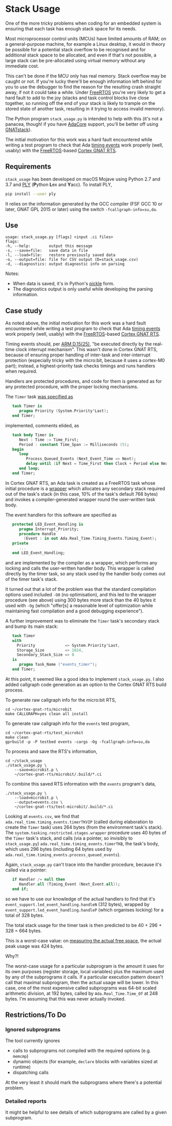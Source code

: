 # Stack Usage #

One of the more tricky problems when coding for an embedded system is ensuring that each task has enough stack space for its needs.

Most microprocessor control units (MCUs) have limited amounts of RAM; on a general-purpose machine, for example a Linux desktop, it would in theory be possible for a potential stack overflow to be recognised and for additional stack space to be allocated, and even if that's not possible, a large stack can be pre-allocated using virtual memory without any immediate cost.

This can't be done if the MCU only has real memory. Stack overflow may be caught or not. If you're lucky there'll be enough information left behind for you to use the debugger to find the reason for the resulting crash straight away, if not it could take a while. Under [FreeRTOS](https://www.freertos.org) you're very likely to get a hard fault to add to the joy (stacks and task control blocks live close together, so running off the end of your stack is likely to trample on the stored state of another task, resulting in it trying to access invalid memory).

The Python program `stack_usage.py` is intended to help with this (it's not a panacea, though! if you have [AdaCore](https://www.adacore.com) support, you'll be better off using [GNATstack](https://www.adacore.com/gnatpro/toolsuite/gnatstack)).

The initial motivation for this work was a hard fault encountered while writing a test program to check that Ada [timing events](http://www.ada-auth.org/standards/rm12_w_tc1/html/RM-D-15.html) work properly (well, usably) with the [FreeRTOS](https://www.freertos.org)-based [Cortex GNAT RTS](https://github.com/simonjwright/cortex-gnat-rts).

## Requirements ##

`stack_usage` has been developed on macOS Mojave using Python 2.7 and 3.7 and [PLY](https://www.dabeaz.com/ply/ply.html) (**P**ython **L**ex and **Y**acc). To install PLY,

``` sh
pip install --user ply
```

It relies on the information generated by the GCC compiler (FSF GCC 10 or later, GNAT GPL 2015 or later) using the switch `-fcallgraph-info=su,da`.

## Use ##

```
usage: stack_usage.py [flags] <input .ci files>
flags:
-h, --help:        output this message
-s, --save=file:   save data in file
-l, --load=file:   restore previously saved data
-o, --output=file: file for CSV output (D=stack_usage.csv)
-d, --diagnostics: output diagnostic info on parsing
```

Notes:

  * When data is saved, it's in Python's [pickle](https://docs.python.org/2/library/pickle.html) form.
  * The diagnostics output is only useful while developing the parsing information.

## Case study ##

As noted above, the initial motivation for this work was a hard fault encountered while writing a test program to check that Ada [timing events](http://www.ada-auth.org/standards/rm12_w_tc1/html/RM-D-15.html) work properly (well, usably) with the [FreeRTOS](https://www.freertos.org)-based [Cortex GNAT RTS](https://github.com/simonjwright/cortex-gnat-rts).

Timing events should, per [ARM D.15(25)](http://www.ada-auth.org/standards/rm12_w_tc1/html/RM-D-15.html#p25), "be executed directly by the real-time clock interrupt mechanism". This wasn't done in Cortex GNAT RTS, because of ensuring proper handling of inter-task and inter-interrupt protection (especially tricky with the micro:bit, because it uses a cortex-M0 part); instead, a highest-priority task checks timings and runs handlers when required.

Handlers are protected procedures, and code for them is generated as for any protected procedure, with the proper locking mechanisms.

The `Timer` task [was specified as](https://github.com/simonjwright/cortex-gnat-rts/blob/13393a1198f1ff8e50bba54640b98463e88e9181/common/a-rttiev.adb#L112)
``` ada
   task Timer is
      pragma Priority (System.Priority'Last);
   end Timer;
```
implemented, comments elided, as
``` ada
   task body Timer is
      Next : Time := Time_First;
      Period : constant Time_Span := Milliseconds (5);
   begin
      loop
         Process_Queued_Events (Next_Event_Time => Next);
         delay until (if Next = Time_First then Clock + Period else Next);
      end loop;
   end Timer;
```
In Cortex GNAT RTS, an Ada task is created as a FreeRTOS task whose initial procedure is a [wrapper](https://github.com/simonjwright/cortex-gnat-rts/blob/master/common/gcc8/s-tarest.adb#L65) which allocates any secondary stack required out of the task's stack (in this case, 10% of the task's default 768 bytes) and invokes a compiler-generated wrapper round the user-written task body.

The event handlers for this software are specified as
``` ada
   protected LED_Event_Handling is
      pragma Interrupt_Priority;
      procedure Handle
        (Event : in out Ada.Real_Time.Timing_Events.Timing_Event);
   private
      ...
   end LED_Event_Handling;
```
and are implemented by the compiler as a wrapper, which performs any locking and calls the user-written handler body. This wrapper is called directly by the timer task, so any stack used by the handler body comes out of the timer task's stack.

It turned out that a lot of the problem was that the standard compilation options used included `-O0` (no optimisation), and this led to the wrapper procedure (see above) using 300 bytes more stack than the 40 bytes it used with `-Og` (which "offer[s] a reasonable level of optimization while maintaining fast compilation and a good debugging experience").

A further improvement was to eliminate the `Timer` task's secondary stack and bump its main stack:
``` ada
   task Timer
   with
     Priority             => System.Priority'Last,
     Storage_Size         => 1024,
     Secondary_Stack_Size => 0
   is
      pragma Task_Name ("events_timer");
   end Timer;
```

At this point, it seemed like a good idea to implement `stack_usage.py`. I also added callgraph code generation as an option to the Cortex GNAT RTS build process.

To generate raw callgraph info for the micro:bit RTS,
```
cd ~/cortex-gnat-rts/microbit
make CALLGRAPH=yes clean all install
```

To generate raw callgraph info for the `events` test program,
```
cd ~/cortex-gnat-rts/test_microbit
make clean
gprbuild -p -P testbed events -cargs -Og -fcallgraph-info=su,da
```

To process and save the RTS's information,
```
cd ~/stack_usage
./stack_usage.py \
    --save=microbit.p \
    ~/cortex-gnat-rts/microbit/.build/*.ci
```

To combine this saved RTS information with the `events` program's data,
```
./stack_usage.py \
    --load=microbit.p \
    --output=events.csv \
    ~/cortex-gnat-rts/test-microbit/.build/*.ci
```

Looking at `events.csv`, we find that `ada.real_time.timing_events.timerTKVIP` (called during elaboration to create the `Timer` task) uses 264 bytes (from the environment task's stack). The `system.tasking.restricted.stages.wrapper` procedure uses 40 bytes of the `Timer` task's stack, and calls (via a pointer, so invisibly to `stack_usage.py`) `ada.real_time.timing_events.timerTKB`, the task's body, which uses 296 bytes (including 64 bytes used by `ada.real_time.timing_events.process_queued_events`).

Again, `stack_usage.py` can't trace into the handler procedure, because it's called via a pointer:
``` ada
   if Handler /= null then
      Handler.all (Timing_Event (Next_Event.all));
   end if;
```
so we have to use our knowledge of the actual handlers to find that it's `event_support.led_event_handling.handleN` (312 bytes), wrapped by `event_support.led_event_handling.handleP` (which organises locking) for a total of 328 bytes.

The total stack usage for the timer task is then predicted to be 40 + 296 + 328 = 664 bytes.

This is a worst-case value: on [measuring the actual free space](https://github.com/simonjwright/cortex-gnat-rts/wiki/MeasuringStackUsage), the actual peak usage was 424 bytes.

Why?!

The worst-case usage for a particular subprogram is the amount it uses for its own purposes (register storage, local variables) plus the maximum used by any of the subprograms it calls. If a particular execution pattern doesn't call that maximal subprogram, then the actual usage will be lower. In this case, one of the most expensive called subprograms was 64-bit scaled arithmetic division, at 192 bytes, called by `Ada.Real_Time.Time_Of` at 248 bytes. I'm assuming that this was never actually invoked.

## Restrictions/To Do ##

### Ignored subprograms ###

The tool currently ignores

* calls to subprograms not compiled with the required options (e.g. `memcmp`)
* dynamic objects (for example, `declare` blocks with variables sized at runtime)
* dispatching calls

At the very least it should mark the subprograms where there's a potential problem.

### Detailed reports ###

It might be helpful to see details of which subprograms are called by a given subprogram.
